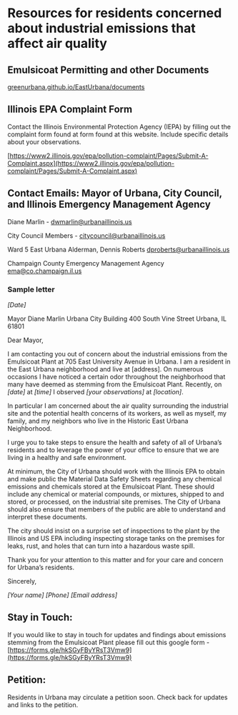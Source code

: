 # Resources for residents concerned about industrial emissions that affect air quality

## Emulsicoat Permitting and other Documents

[greenurbana.github.io/EastUrbana/documents](/documents)

## Illinois EPA Complaint Form

Contact the Illinois Environmental Protection Agency (IEPA) by filling out the complaint form found at form found at this website. Include specific details about your observations.

[https://www2.illinois.gov/epa/pollution-complaint/Pages/Submit-A-Complaint.aspx](https://www2.illinois.gov/epa/pollution-complaint/Pages/Submit-A-Complaint.aspx)

## Contact Emails:  Mayor of Urbana, City Council, and Illinois Emergency Management Agency

Diane Marlin - [dwmarlin@urbanaillinois.us](mailto:dwmarlin@urbanaillinois.us)

City Council Members - [citycouncil@urbanaillinois.us](mailto:citycouncil@urbanaillinois.us)

Ward 5 East Urbana Alderman, Dennis Roberts [dproberts@urbanaillinois.us](mailto:dproberts@urbanaillinois.us)

Champaign County Emergency Management Agency [ema@co.champaign.il.us](mailto:ema@co.champaign.il.us)

### **Sample letter**

*[Date]*

Mayor Diane Marlin
Urbana City Building
400 South Vine Street
Urbana, IL 61801

Dear Mayor,

I am contacting you out of concern about the industrial
emissions from the Emulsicoat Plant at 705 East University Avenue in Urbana. I
am a resident in the East Urbana neighborhood and live at [address]. On numerous occasions I have noticed a certain odor throughout the neighborhood that many have deemed as stemming from the Emulsicoat Plant. Recently, on *[date]* at *[time]* I  observed *[your observations]* at *[location]*. 

In particular I am concerned about the air quality surrounding the industrial site and the potential health concerns of its workers, as well as myself, my family, and my neighbors who live in the Historic East Urbana Neighborhood.

I urge you to take steps to ensure the health and safety of all of Urbana’s residents and to leverage the power of your office to ensure that we are living in a healthy and safe environment.

At minimum, the City of Urbana should work with the Illinois EPA to obtain and make public the Material Data Safety Sheets regarding any chemical emissions and chemicals stored at the Emulsicoat Plant. These should include any chemical or material compounds, or mixtures, shipped to and stored, or processed, on the industrial site premises. The City of Urbana should also ensure that members of the public are able to understand and interpret these documents.

The city should insist on a surprise set of inspections to the plant by the Illinois and US EPA including inspecting storage tanks on the premises for leaks, rust, and holes that can turn into a hazardous waste spill.

Thank you for your attention to this matter and for your care and concern for Urbana’s residents.

Sincerely,

*[Your name]*
*[Phone]*
*[Email address]*

## Stay in Touch:

If you would like to stay in touch for updates and findings about emissions stemming from the Emulsicoat Plant please fill out this google form - [https://forms.gle/hkSGyFByYRsT3Vmw9](https://forms.gle/hkSGyFByYRsT3Vmw9)

## Petition:

Residents in Urbana may circulate a petition soon. Check back for updates and links to the petition.
